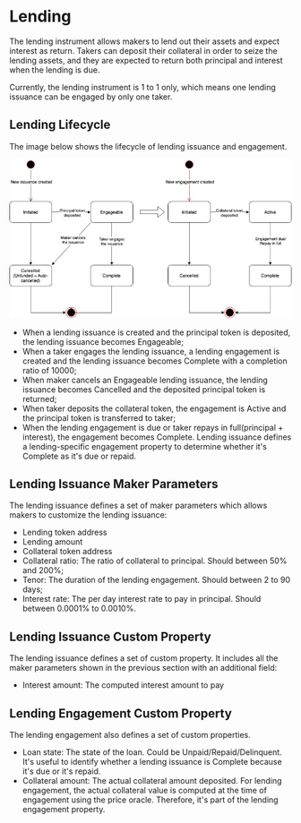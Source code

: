 # Lending

The lending instrument allows makers to lend out their assets and expect interest as return. Takers can deposit their collateral in order to seize the lending assets, and they are expected to return both principal and interest when the lending is due.

Currently, the lending instrument is 1 to 1 only, which means one lending issuance can be engaged by only one taker.

## Lending Lifecycle

The image below shows the lifecycle of lending issuance and engagement.

![](../.gitbook/assets/lending.jpg)

* When a lending issuance is created and the principal token is deposited, the lending issuance becomes Engageable;
* When a taker engages the lending issuance, a lending engagement is created and the lending issuance becomes Complete with a completion ratio of 10000;
* When maker cancels an Engageable lending issuance, the lending issuance becomes Cancelled and the deposited principal token is returned;
* When taker deposits the collateral token, the engagement is Active and the principal token is transferred to taker;
* When the lending engagement is due or taker repays in full\(principal + interest\), the engagement becomes Complete. Lending issuance defines a lending-specific engagement property to determine whether it's Complete as it's due or repaid.

## Lending Issuance Maker Parameters

The lending issuance defines a set of maker parameters which allows makers to customize the lending issuance:

* Lending token address
* Lending amount
* Collateral token address
* Collateral ratio: The ratio of collateral to principal. Should between 50% and 200%;
* Tenor: The duration of the lending engagement. Should between 2 to 90 days;
* Interest rate: The per day interest rate to pay in principal. Should between 0.0001% to 0.0010%.

## Lending Issuance Custom Property

The lending issuance defines a set of custom property. It includes all the maker parameters shown in the previous section with an additional field:

* Interest amount: The computed interest amount to pay

## Lending Engagement Custom Property

The lending engagement also defines a set of custom properties.

* Loan state: The state of the loan. Could be Unpaid/Repaid/Delinquent. It's useful to identify whether a lending issuance is Complete because it's due or it's repaid.
* Collateral amount: The actual collateral amount deposited. For lending engagement, the actual collateral value is computed at the time of engagement using the price oracle. Therefore, it's part of the lending engagement property.

